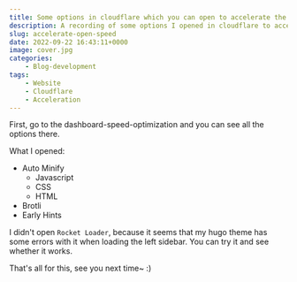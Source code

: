 ```yaml
---
title: Some options in cloudflare which you can open to accelerate the opening speed of your website.
description: A recording of some options I opened in cloudflare to accelerate the opening speed of my blog
slug: accelerate-open-speed
date: 2022-09-22 16:43:11+0000
image: cover.jpg
categories:
    - Blog-development
tags:
    - Website
    - Cloudflare
    - Acceleration
---
```


First, go to the dashboard-speed-optimization and you can see all the options there.

What I opened:

- Auto Minify
  - Javascript
  - CSS
  - HTML
- Brotli
- Early Hints

I didn't open `Rocket Loader`, because it seems that my hugo theme has some errors with it when loading the left sidebar. You can try it and see whether it works.

That's all for this, see you next time~ :)
